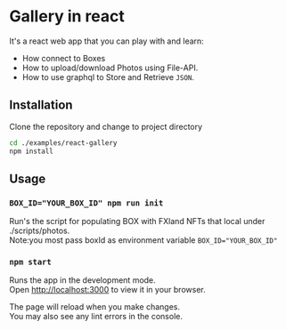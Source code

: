 # Gallery in react

It's a react web app that you can play with and learn:
- How connect to Boxes
- How to upload/download Photos using File-API.
- How to use graphql to Store and Retrieve `JSON`.

## Installation
Clone the repository and change to project directory
```bash
cd ./examples/react-gallery
npm install
```

## Usage

### `BOX_ID="YOUR_BOX_ID" npm run init`
Run's the script for populating BOX with FXland NFTs that local under ./scripts/photos. \
Note:you most pass boxId as environment variable `BOX_ID="YOUR_BOX_ID"`

### `npm start`

Runs the app in the development mode.\
Open [http://localhost:3000](http://localhost:3000) to view it in your browser.

The page will reload when you make changes.\
You may also see any lint errors in the console.

